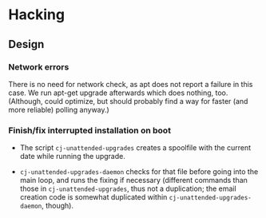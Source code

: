 # Hacking

## Design

### Network errors

There is no need for network check, as apt does not report a failure in this
case. We run apt-get upgrade afterwards which does nothing,
too. (Although, could optimize, but should probably find a way for
faster (and more reliable) polling anyway.)

### Finish/fix interrupted installation on boot

- The script `cj-unattended-upgrades` creates a spoolfile with the
  current date while running the upgrade.

- `cj-unattended-upgrades-daemon` checks for that file before going
  into the main loop, and runs the fixing if necessary (different
  commands than those in `cj-unattended-upgrades`, thus not a
  duplication; the email creation code is somewhat duplicated within
  `cj-unattended-upgrades-daemon`, though).

